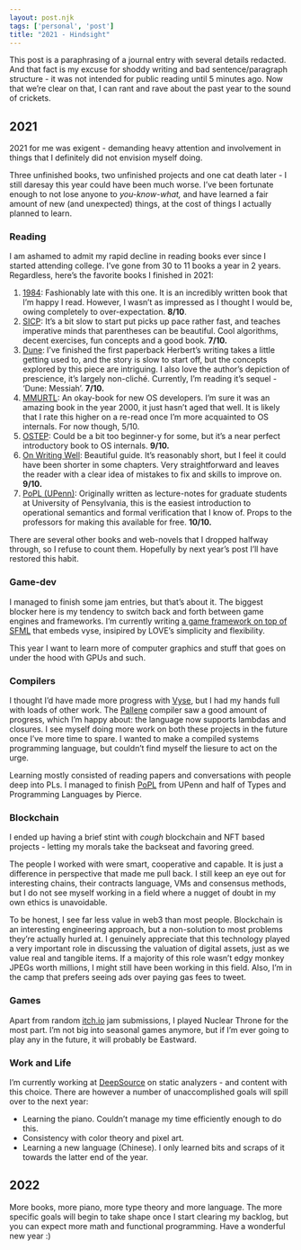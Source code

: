 ```yaml
---
layout: post.njk
tags: ['personal', 'post']
title: "2021 - Hindsight"
---
```


This post is a paraphrasing of a journal entry with several details redacted.
And that fact is my excuse for shoddy writing and bad sentence/paragraph structure - it was not intended for public reading until 5 minutes ago.
Now that we’re clear on that, I can rant and rave about the past year to the sound of crickets.

## 2021

2021 for me was exigent - demanding heavy attention and involvement in things that I definitely did not envision myself doing.

Three unfinished books, two unfinished projects and one cat death later - I still daresay this year could have been much worse.
I’ve been fortunate enough to not lose anyone to *you-know-what,* and have learned a fair amount of new (and unexpected) things, at the cost of things I actually planned to learn.

### Reading

I am ashamed to admit my rapid decline in reading books ever since I started attending college.
I’ve gone from 30 to 11 books a year in 2 years.
Regardless, here’s the favorite books I finished in 2021:

1. [1984](https://en.wikipedia.org/wiki/Nineteen_Eighty-Four): Fashionably late with this one.
   It is an incredibly written book that I’m happy I read.
   However, I wasn’t as impressed as I thought I would be, owing completely to over-expectation. **8/10**.
2. [SICP](https://mitpress.mit.edu/sites/default/files/sicp/full-text/book/book.html):
   It’s a bit slow to start put picks up pace rather fast,
   and teaches imperative minds that parentheses can be beautiful.
   Cool algorithms, decent exercises, fun concepts and a good book. **7/10.**
3. [Dune](https://en.wikipedia.org/wiki/Dune_(novel)): I’ve finished the first paperback
   Herbert’s writing takes a little getting used to, and the story is slow to start off, but the concepts explored by this piece are intriguing.
   I also love the author’s depiction of prescience, it’s largely non-cliché.
   Currently, I’m reading it’s sequel - ‘Dune: Messiah’. **7/10.**
4. [MMURTL](http://www.ipdatacorp.com/mmurtl/): An okay-book for new OS developers.
   I’m sure it was an amazing book in the year 2000, it just hasn’t aged that well.
   It is likely that I rate this higher on a re-read once I’m more acquainted to OS internals.
   For now though, 5/10.
5. [OSTEP](https://pages.cs.wisc.edu/~remzi/OSTEP/): Could be a bit too beginner-y for some,
   but it’s a near perfect introductory book to OS internals. **9/10.**
6. [On Writing Well](https://www.amazon.in/Writing-Wel-Classic-Guide-Nonfiction/dp/0060891548): Beautiful guide.
   It’s reasonably short, but I feel it could have been shorter in some chapters.
   Very straightforward and leaves the reader with a clear idea of mistakes to fix and skills to improve on.
   **9/10.**
7. [PoPL (UPenn)](https://www.cis.upenn.edu/~cis120/archive/19fa/notes/120notes.pdf):
   Originally written as lecture-notes for graduate students at University of Pensylvania, this is the easiest introduction to operational semantics and formal verification that I know of.
   Props to the professors for making this available for free. **10/10.**

There are several other books and web-novels that I dropped halfway through, so I refuse to count them.
Hopefully by next year’s post I’ll have restored this habit.

### Game-dev

I managed to finish some jam entries, but that’s about it.
The biggest blocker here is my tendency to switch back and forth between game engines and frameworks.
I’m currently writing [a game framework on top of SFML](https://github.com/cpp-gamedev/wex) that embeds vyse, insipired by LOVE’s simplicity and flexibility.

This year I want to learn more of computer graphics and stuff that goes on under the hood with GPUs and such.

### Compilers

I thought I’d have made more progress with [Vyse](https://injuly.in/vyse/), but I had my hands full with loads of other work.
The [Pallene](https://github.com/pallene-lang/pallene) compiler saw a good amount of progress, which I’m happy about: the language now supports lambdas and closures.
I see myself doing more work on both these projects in the future once I’ve more time to spare.
I wanted to make a compiled systems programming language, but couldn’t find myself the liesure to act on the urge.

Learning mostly consisted of reading papers and conversations with people deep into PLs.
I managed to finish [PoPL](https://www.cis.upenn.edu/~cis120/archive/19fa/notes/120notes.pdf) from UPenn and half of Types and Programming Languages by Pierce.

### Blockchain

I ended up having a brief stint with *cough* blockchain and NFT based projects - letting my morals take the backseat and favoring greed.

The people I worked with were smart, cooperative and capable.
It is just a difference in perspective that made me pull back.
I still keep an eye out for interesting chains, their contracts language, VMs and consensus methods,
but I do not see myself working in a field where a nugget of doubt in my own ethics is unavoidable.

To be honest, I see far less value in web3 than most people.
Blockchain is an interesting engineering approach, but a non-solution to most problems they’re actually hurled at.
I genuinely appreciate that this technology played a very important role in discussing the valuation of digital assets, just as we value real and tangible items.
If a majority of this role wasn’t edgy monkey JPEGs worth millions, I might still have been working in this field.
Also, I’m in the camp that prefers seeing ads over paying gas fees to tweet.

### Games

Apart from random [itch.io](http://itch.io) jam submissions, I played Nuclear Throne for the most part.
I’m not big into seasonal games anymore, but if I’m ever going to play any in the future, it will probably be Eastward.

### Work and Life

I’m currently working at [DeepSource](https://deepsource.io/) on static analyzers - and content with this choice.
There are however a number of unaccomplished goals will spill over to the next year:

- Learning the piano. Couldn’t manage my time efficiently enough to do this.
- Consistency with color theory and pixel art.
- Learning a new language (Chinese). I only learned bits and scraps of it towards the latter end of the year.

## 2022

More books, more piano, more type theory and more language.
The more specific goals will begin to take shape once I start clearing my backlog, but you can expect more math and functional programming.
Have a wonderful new year :)
